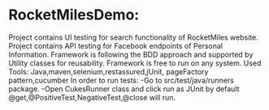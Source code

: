 # RocketMilesDemo:
Project contains UI testing for search functionality of RocketMiles website.
Project contains API testing for Facebook endpoints of Personal Information.
Framework is following the BDD approach and supported by Utility classes for reusability.
Framework is free to run on any system.
Used Tools: Java,maven,selenium,restassured,jUnit, pageFactory pattern,cucumber
In order to run tests:
   -Go to src/test/java/runners package.
   -Open CukesRunner class and click run as JUnit by default @get,@PositiveTest,NegativeTest,@close will run.
